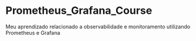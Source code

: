 # Prometheus_Grafana_Course
Meu aprendizado relacionado a observabilidade e monitoramento utilizando Prometheus e Grafana 
